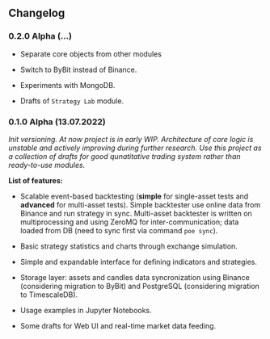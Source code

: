 ## Changelog


### 0.2.0 Alpha (...)

* Separate core objects from other modules

* Switch to ByBit instead of Binance.

* Experiments with MongoDB.

* Drafts of `Strategy Lab` module.


### 0.1.0 Alpha (13.07.2022)

_Init versioning. At now project is in early WIP. Architecture of core logic is unstable and actively improving during further research. Use this project as a collection of drafts for good qunatitative trading system rather than ready-to-use modules._

__List of features:__

* Scalable event-based backtesting (__simple__ for single-asset tests and __advanced__ for multi-asset tests). Simple backtester use online data from Binance and run strategy in sync. Multi-asset backtester is written on multiprocessing and using ZeroMQ for inter-communication; data loaded from DB (need to sync first via command `poe sync`). 

* Basic strategy statistics and charts through exchange simulation.

* Simple and expandable interface for defining indicators and strategies.

* Storage layer: assets and candles data syncronization using Binance (considering migration to ByBit) and PostgreSQL (considering migration to TimescaleDB).

* Usage examples in Jupyter Notebooks.

* Some drafts for Web UI and real-time market data feeding.
